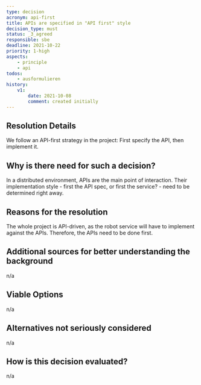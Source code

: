 ```yaml
---
type: decision
acronym: api-first
title: APIs are specified in "API first" style
decision_type: must
status: _3_agreed
responsible: sbe
deadline: 2021-10-22
priority: 1-high
aspects:
    - principle
    - api
todos:
    - ausformulieren
history:
    v1:
        date: 2021-10-08
        comment: created initially
---
```


## Resolution Details

We follow an API-first strategy in the project: First specify the API, then implement it. 

## Why is there need for such a decision?

In a distributed environment, APIs are the main point of interaction. Their implementation style - first the API
spec, or first the service? - need to be determined right away.

## Reasons for the resolution

The whole project is API-driven, as the robot service will have to implement against the APIs. Therefore, the
APIs need to be done first.

## Additional sources for better understanding the background

n/a

## Viable Options

n/a

## Alternatives not seriously considered

n/a

## How is this decision evaluated?

n/a


